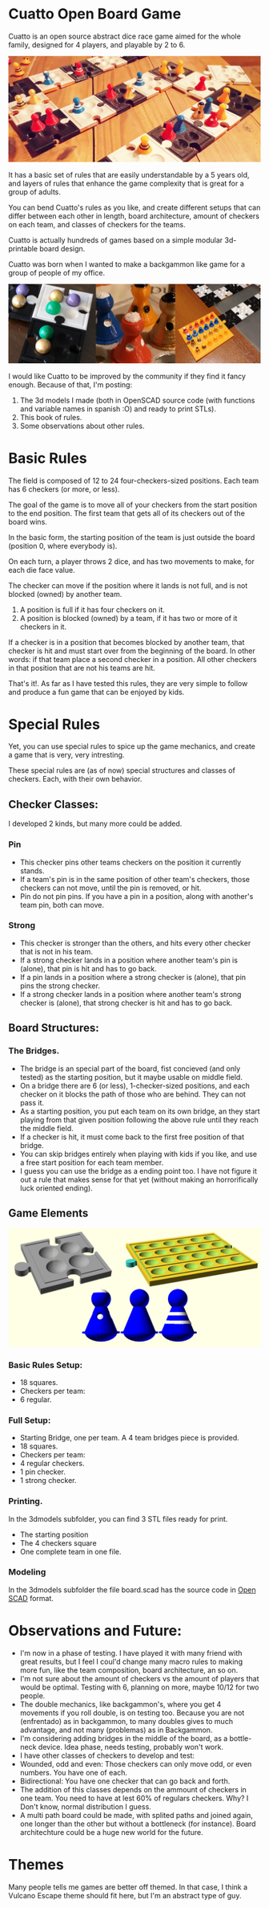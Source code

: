 # Cuatto Open Board Game
Cuatto is an open source abstract dice race game aimed for the whole family, designed for 4 players, and playable by 2 to 6. 

![Sample Board and Team][sampleboard]

It has a basic set of rules that are easily understandable by a 5 years old, and layers of rules that enhance the game complexity that is great for a group of adults.

You can bend Cuatto's rules as you like, and create different setups that can differ between each other in length, board architecture, amount of checkers on each team, and classes of checkers for the teams.

Cuatto is actually hundreds of games based on a simple modular 3d-printable board design.

Cuatto was born when I wanted to make a backgammon like game for a group of people of my office.

![Collage of Pictures][collage1]

I would like Cuatto to be improved by the community if they find it fancy enough. 
Because of that, I'm posting:
 1. The 3d models I made (both in OpenSCAD source code (with functions and variable names in spanish :O) and ready to print STLs). 
 2. This book of rules.
 3. Some observations about other rules.

# Basic Rules

The field is composed of 12 to 24 four-checkers-sized positions.
Each team has 6 checkers (or more, or less).

The goal of the game is to move all of your checkers from the start position to the end position. The first team that gets all of its checkers out of the board wins.

In the basic form, the starting position of the team is just outside the board (position 0, where everybody is).

On each turn, a player throws 2 dice, and has two movements to make, for each die face value.

The checker can move if the position where it lands is not full, and is not blocked (owned) by another team.
 1. A position is full if it has four checkers on it.
 2. A position is blocked (owned) by a team, if it has two or more of it checkers in it.

If a checker is in a position that becomes blocked by another team, that checker is hit and must start over from the beginning of the board. In other words: if that team place a second checker in a position. All other checkers in that position that are not his teams are hit.

That's it!.
As far as I have tested this rules, they are very simple to follow and produce a fun game that can be enjoyed by kids.

# Special Rules

Yet, you can use special rules to spice up the game mechanics, and create a game that is very, very intresting.

These special rules are (as of now) special structures and classes of checkers. Each, with their own behavior.

## Checker Classes:

I developed 2 kinds, but many more could be added.

### Pin
- This checker pins other teams checkers on the position it currently stands. 
- If a team's pin is in the same position of other team's checkers, those checkers can not move, until the pin is removed, or hit. 
- Pin do not pin pins. If you have a pin in a position, along with another's team pin, both can move.

### Strong
- This checker is stronger than the others, and hits every other checker that is not in his team.
- If a strong checker lands in a position where another team's pin is (alone), that pin is hit and has to go back.
- If a pin lands in a position where a strong checker is (alone), that pin pins the strong checker.
- If a strong checker lands in a position where another team's strong checker is (alone), that strong checker is hit and has to go back.


## Board Structures:

### The Bridges. 
- The bridge is an special part of the board, fist concieved (and only tested) as the starting position, but it maybe usable on middle field. 
- On a bridge there are 6 (or less), 1-checker-sized positions, and each checker on it blocks the path of those who are behind. They can not pass it.
- As a starting position, you put each team on its own bridge, an they start playing from that given position following the above rule until they reach the middle field.
- If a checker is hit, it must come back to the first free position of that bridge.
- You can skip bridges entirely when playing with kids if you like, and use a free start position for each team member.
- I guess you can use the bridge as a ending point too. I have not figure it out a rule that makes sense for that yet (without making an horrorifically luck oriented ending).

## Game Elements
![Sample Board and Team][elements1]


### Basic Rules Setup: 
- 18 squares.
- Checkers per team:
 - 6 regular.

### Full Setup:
- Starting Bridge, one per team. A 4 team bridges piece is provided.
- 18 squares.
- Checkers per team:
 - 4 regular checkers.
 - 1 pin checker.
 - 1 strong checker.

### Printing.

In the 3dmodels subfolder, you can find 3 STL files ready for print. 
- The starting position
- The 4 checkers square
- One complete team in one file.

### Modeling
In the 3dmodels subfolder the file board.scad has the source code in [Open SCAD](http://www.openscad.org/) format.

# Observations and Future:
- I'm now in a phase of testing. I have played it with many friend with great results, but I feel I coul'd change many macro rules to making more fun, like the team composition, board architecture, an so on.
- I'm not sure about the amount of checkers vs the amount of players that would be optimal. Testing with 6, planning on more, maybe 10/12 for two people.
- The double mechanics, like backgammon's, where you get 4 movements if you roll double, is on testing too. Because you are not (enfrentado) as in backgammon, to many doubles gives to much advantage, and not many (problemas) as in Backgammon.
- I'm considering adding bridges in the middle of the board, as a bottle-neck device. Idea phase, needs testing, probably won't work.
- I have other classes of checkers to develop and test:
 - Wounded, odd and even: Those checkers can only move odd, or even numbers. You have one of each. 
  - Bidirectional: You have one checker that can go back and forth.
  - The addition of this classes depends on the ammount of checkers in one team. You need to have at lest 60% of regulars checkers. Why? I Don't know, normal distribution I guess.
  - A multi path board could be made, with splited paths and joined again, one longer than the other but without a bottleneck (for instance). Board architechture could be a huge new world for the future.
  
# Themes

Many people tells me games are better off themed. In that case, I think a Vulcano Escape theme should fit here, but I'm an abstract type of guy.
  
[sampleboard]: https://github.com/SamyGarib/cuatto/raw/master/images/gameplay/playing.jpeg "Board and Team Showcase"
[elements1]: https://github.com/SamyGarib/cuatto/raw/master/images/render/elements2.png "Board and Team Showcase"
[collage1]: https://github.com/SamyGarib/cuatto/raw/master/images/gameplay/collage1.png "Pictures"

